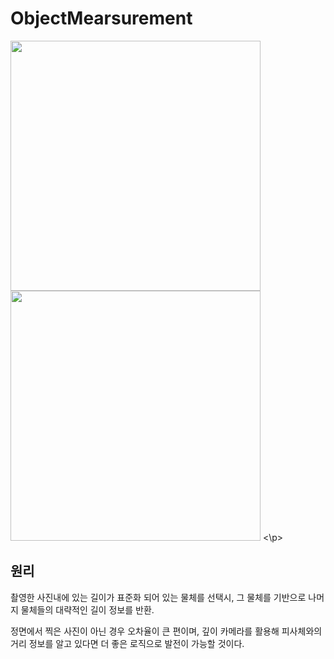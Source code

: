 # ObjectMearsurement
<p float ="left">
<img width="400" src="https://user-images.githubusercontent.com/86091469/148943962-7eaa0558-e724-450f-a079-f8a5cf51c773.jpg"/>
<img width="400" src="https://user-images.githubusercontent.com/86091469/148943956-b3aaf10e-5414-4327-9dd4-a435e88c97ee.jpg"/>
<\p>
 
## 원리
촬영한 사진내에 있는 길이가 표준화 되어 있는 물체를 선택시, 그 물체를 기반으로 나머지 물체들의 대략적인 길이 정보를 반환.  
  
정면에서 찍은 사진이 아닌 경우 오차율이 큰 편이며, 깊이 카메라를 활용해 피사체와의 거리 정보를 알고 있다면 더 좋은 로직으로 발전이 가능할 것이다.

